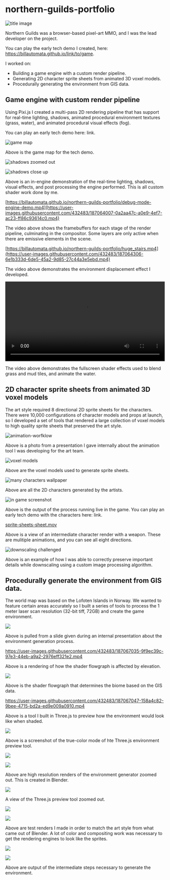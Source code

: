 # northern-guilds-portfolio
![title image](./ng-poster.png)

Northern Guilds was a browser-based pixel-art MMO, and I was the lead developer on the project.  

You can play the early tech demo I created, here: https://billautomata.github.io/link/to/game.

I worked on:
* Building a game engine with a custom render pipeline.
* Generating 2D character sprite sheets from animated 3D voxel models.
* Procedurally generating the environment from GIS data.

## Game engine with custom render pipeline
Using Pixi.js I created a multi-pass 2D rendering pipeline that has support for real-time lighting, shadows, animated procedural environment textures (grass, water), and animated procedural visual effects (fog).

You can play an early tech demo here: link.

![game map](./demo-village.png)

Above is the game map for the tech demo.

![shadows zoomed out](./shadows%20engine.png)

![shadows close up](./close-up-shadows-engine.png)

Above is an in-engine demonstration of the real-time lighting, shadows, visual effects, and post processing the engine performed.  This is all custom shader work done by me.

[https://billautomata.github.io/northern-guilds-portfolio/debug-mode-engine-demo.mp4](https://user-images.githubusercontent.com/432483/187064007-0a2aa47c-a0e9-4ef7-ac23-ff86c93614c0.mp4)

The video above shows the framebuffers for each stage of the render pipeline, culminating in the compositor.  Some layers are only active when there are emissive elements in the scene.

[https://billautomata.github.io/northern-guilds-portfolio/huge_stairs.mp4](https://user-images.githubusercontent.com/432483/187064306-6e1b333d-6de5-45a2-9d85-27c44a3e5ebd.mp4)

The video above demonstrates the environment displacement effect I developed.

<video src="https://user-images.githubusercontent.com/432483/187026682-13a5df97-d184-43fc-9c06-976977f42053.mp4" width="100%"></video>

The video above demonstrates the fullscreen shader effects used to blend grass and mud tiles, and animate the water.

## 2D character sprite sheets from animated 3D voxel models
The art style required 8 directional 2D sprite sheets for the characters.  There were 10,000 configurations of character models and props at launch, so I developed a set of tools that rendered a large collection of voxel models to high quality sprite sheets that preserved the art style.

![animation-worfklow](./animation%20workflow.png)

Above is a photo from a presentation I gave internally about the animation tool I was developing for the art team.

![voxel models](./output-combined.png)

Above are the voxel models used to generate sprite sheets.

![many characters wallpaper](./many-characters-wallpaper.jpg)

Above are all the 2D characters generated by the artists.

![in game screenshot](./in-game-screenshot.png)

Above is the output of the process running live in the game.  You can play an early tech demo with the characters here: link.

[sprite-sheets-sheet.mov](https://user-images.githubusercontent.com/432483/187065665-715638ea-ad4c-4076-a5c7-d459f5a0ba4b.mov)

Above is a view of an intermediate character render with a weapon.  These are mulitiple animations, and you can see all eight directions.

![downscaling challenged](./downscaling-challenges.png)

Above is an example of how I was able to correctly preserve important details while downscaling using a custom image processing algorithm.

## Procedurally generate the environment from GIS data.
The world map was based on the Lofoten Islands in Norway.  We wanted to feature certain areas accurately so I built a series of tools to process the 1 meter laser scan resolution (32-bit tiff, 72GB) and create the game environment.

![](./gis-image-processing-flowgraph.png)

Above is pulled from a slide given during an internal presentation about the environment generation process.

https://user-images.githubusercontent.com/432483/187067035-9f9ec39c-97e3-44eb-a9a2-2976eff321e2.mp4

Above is a rendering of how the shader flowgraph is affected by elevation.

![](./shader-flowgraph.png)

Above is the shader flowgraph that determines the biome based on the GIS data.

https://user-images.githubusercontent.com/432483/187067047-158a4c82-9bee-4715-bd2a-ed9e009a0910.mp4

Above is a tool I built in Three.js to preview how the environment would look like when shaded.

![](./three-js-preview-of-shading.png)

Above is a screenshot of the true-color mode of hte Three.js environment preview tool.

![](./elevation-only-displacement.png)

![](./hq-biome.jpeg)

Above are high resolution renders of the environment generator zoomed out.  This is created in Blender.

![](./false-color-texture-by-id.png)

A view of the Three.js preview tool zoomed out.

![](./compositor-output.png)

![](./composite-sprites-and-3d.jpg)

Above are test renders I made in order to match the art style from what came out of Blender.  A lot of color and compositing work was necessary to get the rendering engines to look like the sprites.

![](./1to1-section-edges.png)

![](./2km.jpg)

Above are output of the intermediate steps necessary to generate the environment.